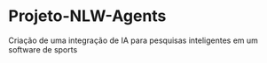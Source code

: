# Projeto-NLW-Agents
Criação de uma integração de IA para pesquisas inteligentes em um software de sports
